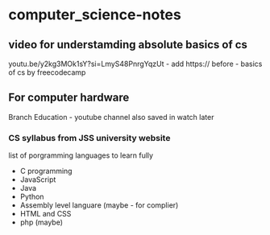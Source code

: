 # computer_science-notes
## video for understamding absolute basics of cs 
youtu.be/y2kg3MOk1sY?si=LmyS48PnrgYqzUt - add https:// before - basics of cs by freecodecamp 

## For computer hardware
Branch Education - youtube channel also saved in watch later

### CS syllabus from JSS university website

list of porgramming languages to learn fully 
- C programming
- JavaScript
- Java
- Python
- Assembly level languare (maybe - for complier)
- HTML and CSS
- php (maybe)
